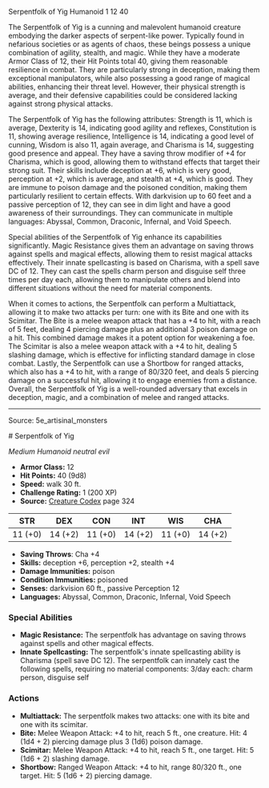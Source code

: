 <MonsterName/>Serpentfolk of Yig</MonsterName>
<CreatureType/>Humanoid</CreatureType>
<CR/>1</CR>
<AC/>12</AC>
<HP/>40</HP>
<summary>The Serpentfolk of Yig is a cunning and malevolent humanoid creature embodying the darker aspects of serpent-like power. Typically found in nefarious societies or as agents of chaos, these beings possess a unique combination of agility, stealth, and magic. While they have a moderate Armor Class of 12, their Hit Points total 40, giving them reasonable resilience in combat. They are particularly strong in deception, making them exceptional manipulators, while also possessing a good range of magical abilities, enhancing their threat level. However, their physical strength is average, and their defensive capabilities could be considered lacking against strong physical attacks. </summary>

<detail>

The Serpentfolk of Yig has the following attributes: Strength is 11, which is average, Dexterity is 14, indicating good agility and reflexes, Constitution is 11, showing average resilience, Intelligence is 14, indicating a good level of cunning, Wisdom is also 11, again average, and Charisma is 14, suggesting good presence and appeal. They have a saving throw modifier of +4 for Charisma, which is good, allowing them to withstand effects that target their strong suit. Their skills include deception at +6, which is very good, perception at +2, which is average, and stealth at +4, which is good. They are immune to poison damage and the poisoned condition, making them particularly resilient to certain effects. With darkvision up to 60 feet and a passive perception of 12, they can see in dim light and have a good awareness of their surroundings. They can communicate in multiple languages: Abyssal, Common, Draconic, Infernal, and Void Speech.

Special abilities of the Serpentfolk of Yig enhance its capabilities significantly. Magic Resistance gives them an advantage on saving throws against spells and magical effects, allowing them to resist magical attacks effectively. Their innate spellcasting is based on Charisma, with a spell save DC of 12. They can cast the spells charm person and disguise self three times per day each, allowing them to manipulate others and blend into different situations without the need for material components.

When it comes to actions, the Serpentfolk can perform a Multiattack, allowing it to make two attacks per turn: one with its Bite and one with its Scimitar. The Bite is a melee weapon attack that has a +4 to hit, with a reach of 5 feet, dealing 4 piercing damage plus an additional 3 poison damage on a hit. This combined damage makes it a potent option for weakening a foe. The Scimitar is also a melee weapon attack with a +4 to hit, dealing 5 slashing damage, which is effective for inflicting standard damage in close combat. Lastly, the Serpentfolk can use a Shortbow for ranged attacks, which also has a +4 to hit, with a range of 80/320 feet, and deals 5 piercing damage on a successful hit, allowing it to engage enemies from a distance. Overall, the Serpentfolk of Yig is a well-rounded adversary that excels in deception, magic, and a combination of melee and ranged attacks.</detail>



---

Source: 5e_artisinal_monsters

<statblock>
# Serpentfolk of Yig

*Medium* *Humanoid* *neutral evil*

- **Armor Class:** 12
- **Hit Points:** 40 (9d8)
- **Speed:** walk 30 ft.
- **Challenge Rating:** 1 (200 XP)
- **Source:** [Creature Codex](https://koboldpress.com/kpstore/product/creature-codex-for-5th-edition-dnd) page 324

| STR | DEX | CON | INT | WIS | CHA |
| --- | --- | --- | --- | --- | --- |
| 11 (+0) | 14 (+2) | 11 (+0) | 14 (+2) | 11 (+0) | 14 (+2) |

- **Saving Throws**: Cha +4
- **Skills:** deception +6, perception +2, stealth +4
- **Damage Immunities:** poison
- **Condition Immunities:** poisoned
- **Senses:** darkvision 60 ft., passive Perception 12
- **Languages:** Abyssal, Common, Draconic, Infernal, Void Speech

### Special Abilities

- **Magic Resistance:** The serpentfolk has advantage on saving throws against spells and other magical effects.
- **Innate Spellcasting:** The serpentfolk's innate spellcasting ability is Charisma (spell save DC 12). The serpentfolk can innately cast the following spells, requiring no material components:
3/day each: charm person, disguise self

### Actions

- **Multiattack:** The serpentfolk makes two attacks: one with its bite and one with its scimitar.
- **Bite:** Melee Weapon Attack: +4 to hit, reach 5 ft., one creature. Hit: 4 (1d4 + 2) piercing damage plus 3 (1d6) poison damage.
- **Scimitar:** Melee Weapon Attack: +4 to hit, reach 5 ft., one target. Hit: 5 (1d6 + 2) slashing damage.
- **Shortbow:** Ranged Weapon Attack: +4 to hit, range 80/320 ft., one target. Hit: 5 (1d6 + 2) piercing damage.


</statblock>


